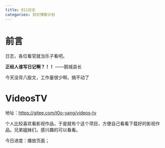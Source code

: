 ```yaml
---
title: 011日志
categories: 百日博客计划
---
```


# 前言

日志，各位看官就当乐子看吧。

**正经人谁写日记啊？！！**    ——鹅城县长

今天没背八股文，工作量很少啊，搞不动了

# VideosTV

地址：https://gitee.com/t0o-yang/videos-tv

个人比较喜欢看影视作品，于是就有个这个项目，方便自己看看下载好的影视作品。兄弟姐妹们，感兴趣的可以看看。

今日进度：播放页面；